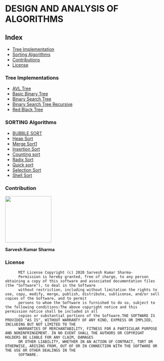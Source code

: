 # DESIGN AND ANALYSIS OF ALGORITHMS

## Index

* [Tree Implementation](#tree-implementations)
* [Sorting Algorithms](#sorting-algorithms)
* [Contributions](#contribution)
* [License](#license)



### Tree Implementations



   * [AVL Tree](https://github.com/shsarv/DAA/blob/master/AVL%20Tree/avl_tree.py)
   * [Basic Binary Tree](https://github.com/shsarv/DAA/blob/master/Basic%20binary%20Tree/basic_binary_tree.py)
   * [Binary Search Tree](https://github.com/shsarv/DAA/blob/master/Binary%20Search%20Tree/binary_search_tree.py)
   * [Binary Search Tree Recursive](https://github.com/shsarv/DAA/blob/master/Binary%20Search%20Tree%20Recursive/binary_search_tree_recursive.py)
   * [Red Black Tree](https://github.com/shsarv/DAA/blob/master/Red%20Black%20Tree/red_black_tree.py)

   
 	 
 	 
 	 

### SORTING Algorithms


  * [BUBBLE SORT](https://github.com/shsarv/DAA/blob/master/Sorting/bubble_sort.py)
  * [Heap Sort](https://github.com/shsarv/DAA/blob/master/Sorting/heap_sort.py)
  * [Merge Sort1](https://github.com/shsarv/DAA/blob/master/Sorting/merge_sort.py)
  * [Insertion Sort](https://github.com/shsarv/DAA/blob/master/Sorting/insertion_sort.py)
  * [Counting sort](Sorting/Counting_sort.py)
  * [Radix Sort](Sorting/radix_sort.py)
  * [Quick sort](Sorting/quick_sort.py)
  * [Selection Sort](Sorting/selection_sort.py)
  * [Shell Sort](Sorting/shell_sort.py)
  
  
  ### Contribution
  
  [<img src="https://avatars2.githubusercontent.com/u/55739302?s=400&u=1e7714cb1cbe3437a527a877486c94611f0e7ab0&v=4" width="150">](https://github.com/shsarv)
  
  **Sarvesh Kumar Sharma**
  
  
  
  ### License
  
          MIT License Copyright (c) 2020 Sarvesh Kumar Sharma- 
          Permission is hereby granted, free of charge, to any person obtaining a copy of this software and associated documentation files (the "Software"), to deal in the Software
          without restriction, including without limitation the rights to use, copy, modify, merge, publish, distribute, sublicense, and/or sell copies of the Software, and to permit
          persons to whom the Software is furnished to do so, subject to the following conditions:The above copyright notice and this permission notice shall be included in all 
          copies or substantial portions of the Software.THE SOFTWARE IS PROVIDED "AS IS", WITHOUT WARRANTY OF ANY KIND, EXPRESS OR IMPLIED, INCLUDING BUT NOT LIMITED TO THE
          WARRANTIES OF MERCHANTABILITY, FITNESS FOR A PARTICULAR PURPOSE AND NONINFRINGEMENT. IN NO EVENT SHALL THE AUTHORS OR COPYRIGHT HOLDERS BE LIABLE FOR ANY CLAIM, DAMAGES 
          OR OTHER LIABILITY, WHETHER IN AN ACTION OF CONTRACT, TORT OR OTHERWISE, ARISING FROM, OUT OF OR IN CONNECTION WITH THE SOFTWARE OR THE USE OR OTHER DEALINGS IN THE 
          SOFTWARE.
